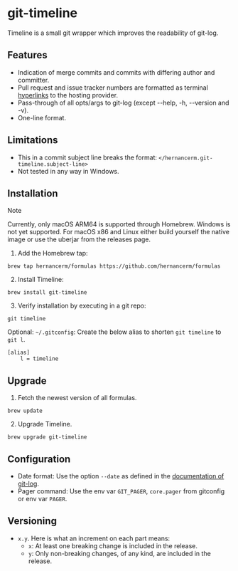 # git-timeline

Timeline is a small git wrapper which improves the readability of git-log.

## Features

- Indication of merge commits and commits with differing author and committer.
- Pull request and issue tracker numbers are formatted as terminal
  [hyperlinks](https://gist.github.com/egmontkob/eb114294efbcd5adb1944c9f3cb5feda) to the hosting provider.
- Pass-through of all opts/args to git-log (except --help, -h, --version and -v).
- One-line format.

## Limitations

- This in a commit subject line breaks the format: `</hernancerm.git-timeline.subject-line>`
- Not tested in any way in Windows.

## Installation

> [!NOTE]
> Currently, only macOS ARM64 is supported through Homebrew. Windows is not yet supported.
> For macOS x86 and Linux either build yourself the native image or use the uberjar from
> the releases page.

1. Add the Homebrew tap:

```text
brew tap hernancerm/formulas https://github.com/hernancerm/formulas
```

2. Install Timeline:

```text
brew install git-timeline
```

3. Verify installation by executing in a git repo:

```
git timeline
```

Optional: `~/.gitconfig`: Create the below alias to shorten `git timeline` to `git l`.

```text
[alias]
    l = timeline
```

## Upgrade

1. Fetch the newest version of all formulas.

```text
brew update
```

2. Upgrade Timeline.

```text
brew upgrade git-timeline
```

## Configuration

- Date format: Use the option `--date` as defined in the
  [documentation of git-log](https://git-scm.com/docs/git-log#Documentation/git-log.txt---dateformat).
- Pager command: Use the env var `GIT_PAGER`, `core.pager` from gitconfig or env var `PAGER`.

## Versioning

- `x.y`. Here is what an increment on each part means:
  - `x`: At least one breaking change is included in the release.
  - `y`: Only non-breaking changes, of any kind, are included in the release.
